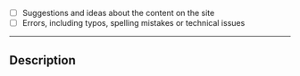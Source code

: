 <!--
  Before submitting please search open and closed issues at
  https://github.com/netsysops/netsysops.github.io/issues to avoid duplication.

  Feel free to use the following as a template and remove or add fields as you see fit. You can convert `[ ]` into `[x]` to check boxes.
-->

- [ ] Suggestions and ideas about the content on the site
- [ ] Errors, including typos, spelling mistakes or technical issues

---

## Description
